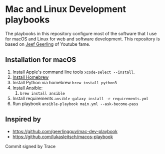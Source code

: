 # Mac and Linux Development playbooks

The playbooks in this repository configure most of the software that I use for macOS and Linux for web and software development. This repository is based on [Jeef Geerling](https://github.com/geerlingguy/mac-dev-playbook) of Youtube fame.

## Installation for macOS

1. Install Apple's command line tools `xcode-select --install`.
2. [Install Homebrew](https://brew.sh)
3. Install Python via homebrew `brew install python3`
4. [Install Ansible](https://docs.ansible.com/ansible/latest/installation_guide/index.html):
    1. `brew install ansible`
5. Install requirements `ansible-galaxy install -r requirements.yml`
6. Run playbook `ansible-playbook main.yml --ask-become-pass`

## Inspired by

- https://github.com/geerlingguy/mac-dev-playbook
- https://github.com/lukasleitsch/macos-playbook

Commit signed by Trace
